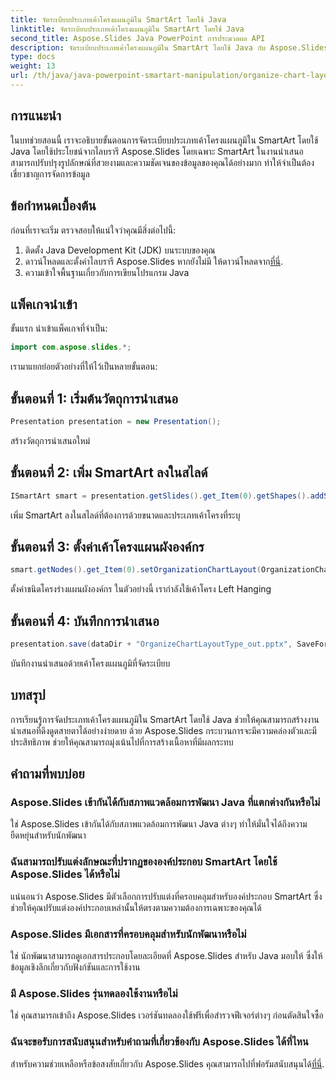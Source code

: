 ```yaml
---
title: จัดระเบียบประเภทเค้าโครงแผนภูมิใน SmartArt โดยใช้ Java
linktitle: จัดระเบียบประเภทเค้าโครงแผนภูมิใน SmartArt โดยใช้ Java
second_title: Aspose.Slides Java PowerPoint การประมวลผล API
description: จัดระเบียบประเภทเค้าโครงแผนภูมิใน SmartArt โดยใช้ Java กับ Aspose.Slides ปรับปรุงภาพการนำเสนอได้อย่างง่ายดาย
type: docs
weight: 13
url: /th/java/java-powerpoint-smartart-manipulation/organize-chart-layout-type-smartart-java/
---
```

## การแนะนำ
ในบทช่วยสอนนี้ เราจะอธิบายขั้นตอนการจัดระเบียบประเภทเค้าโครงแผนภูมิใน SmartArt โดยใช้ Java โดยใช้ประโยชน์จากไลบรารี Aspose.Slides โดยเฉพาะ SmartArt ในงานนำเสนอสามารถปรับปรุงรูปลักษณ์ที่สวยงามและความชัดเจนของข้อมูลของคุณได้อย่างมาก ทำให้จำเป็นต้องเชี่ยวชาญการจัดการข้อมูล
## ข้อกำหนดเบื้องต้น
ก่อนที่เราจะเริ่ม ตรวจสอบให้แน่ใจว่าคุณมีสิ่งต่อไปนี้:
1. ติดตั้ง Java Development Kit (JDK) บนระบบของคุณ
2.  ดาวน์โหลดและตั้งค่าไลบรารี Aspose.Slides หากยังไม่มี ให้ดาวน์โหลดจาก[ที่นี่](https://releases.aspose.com/slides/java/).
3. ความเข้าใจพื้นฐานเกี่ยวกับการเขียนโปรแกรม Java

## แพ็คเกจนำเข้า
ขั้นแรก นำเข้าแพ็คเกจที่จำเป็น:
```java
import com.aspose.slides.*;
```
เรามาแยกย่อยตัวอย่างที่ให้ไว้เป็นหลายขั้นตอน:
## ขั้นตอนที่ 1: เริ่มต้นวัตถุการนำเสนอ
```java
Presentation presentation = new Presentation();
```
สร้างวัตถุการนำเสนอใหม่
## ขั้นตอนที่ 2: เพิ่ม SmartArt ลงในสไลด์
```java
ISmartArt smart = presentation.getSlides().get_Item(0).getShapes().addSmartArt(10, 10, 400, 300, SmartArtLayoutType.OrganizationChart);
```
เพิ่ม SmartArt ลงในสไลด์ที่ต้องการด้วยขนาดและประเภทเค้าโครงที่ระบุ
## ขั้นตอนที่ 3: ตั้งค่าเค้าโครงแผนผังองค์กร
```java
smart.getNodes().get_Item(0).setOrganizationChartLayout(OrganizationChartLayoutType.LeftHanging);
```
ตั้งค่าชนิดโครงร่างแผนผังองค์กร ในตัวอย่างนี้ เรากำลังใช้เค้าโครง Left Hanging
## ขั้นตอนที่ 4: บันทึกการนำเสนอ
```java
presentation.save(dataDir + "OrganizeChartLayoutType_out.pptx", SaveFormat.Pptx);
```
บันทึกงานนำเสนอด้วยเค้าโครงแผนภูมิที่จัดระเบียบ

## บทสรุป
การเรียนรู้การจัดประเภทเค้าโครงแผนภูมิใน SmartArt โดยใช้ Java ช่วยให้คุณสามารถสร้างงานนำเสนอที่ดึงดูดสายตาได้อย่างง่ายดาย ด้วย Aspose.Slides กระบวนการจะมีความคล่องตัวและมีประสิทธิภาพ ช่วยให้คุณสามารถมุ่งเน้นไปที่การสร้างเนื้อหาที่มีผลกระทบ
## คำถามที่พบบ่อย
### Aspose.Slides เข้ากันได้กับสภาพแวดล้อมการพัฒนา Java ที่แตกต่างกันหรือไม่
ใช่ Aspose.Slides เข้ากันได้กับสภาพแวดล้อมการพัฒนา Java ต่างๆ ทำให้มั่นใจได้ถึงความยืดหยุ่นสำหรับนักพัฒนา
### ฉันสามารถปรับแต่งลักษณะที่ปรากฏขององค์ประกอบ SmartArt โดยใช้ Aspose.Slides ได้หรือไม่
แน่นอนว่า Aspose.Slides มีตัวเลือกการปรับแต่งที่ครอบคลุมสำหรับองค์ประกอบ SmartArt ซึ่งช่วยให้คุณปรับแต่งองค์ประกอบเหล่านั้นให้ตรงตามความต้องการเฉพาะของคุณได้
### Aspose.Slides มีเอกสารที่ครอบคลุมสำหรับนักพัฒนาหรือไม่
ใช่ นักพัฒนาสามารถดูเอกสารประกอบโดยละเอียดที่ Aspose.Slides สำหรับ Java มอบให้ ซึ่งให้ข้อมูลเชิงลึกเกี่ยวกับฟังก์ชันและการใช้งาน
### มี Aspose.Slides รุ่นทดลองใช้งานหรือไม่
ใช่ คุณสามารถเข้าถึง Aspose.Slides เวอร์ชันทดลองใช้ฟรีเพื่อสำรวจฟีเจอร์ต่างๆ ก่อนตัดสินใจซื้อ
### ฉันจะขอรับการสนับสนุนสำหรับคำถามที่เกี่ยวข้องกับ Aspose.Slides ได้ที่ไหน
 สำหรับความช่วยเหลือหรือข้อสงสัยเกี่ยวกับ Aspose.Slides คุณสามารถไปที่ฟอรัมสนับสนุนได้[ที่นี่](https://forum.aspose.com/c/slides/11).